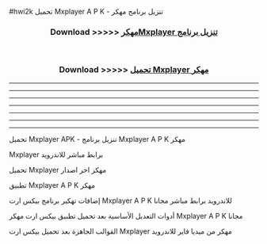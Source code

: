 #hwi2k تحميل Mxplayer  A P K - تنزيل برنامج مهكر



<div align="center">
<h3>Download >>>>> <a href="https://runaway1.web.app/?sq=Mxplayer ">مهكرMxplayer  تنزيل برنامج</a></h3><br>

<h3>Download >>>>> <a href="https://runaway1.web.app/?sq=Mxplayer ">تحميل Mxplayer  مهكر</a></h3>
</div>


----------------------------------------------------------

----------------------------------------------------------

----------------------------------------------------------

----------------------------------------------------------

----------------------------------------------------------

----------------------------------------------------------

----------------------------------------------------------

تحميل Mxplayer  APK - تنزيل برنامج Mxplayer  A P K مهكر

Mxplayer  برابط مباشر للاندرويد

تحميل Mxplayer  مهكر اخر اصدار

تطبيق Mxplayer  A P K مهكر

إضافات تهكير برنامج بيكس ارت Mxplayer  A P K للاندرويد برابط مباشر مجانا

أدوات التعديل الأساسية بعد تحميل تطبيق بيكس ارت مهكر Mxplayer  A P K مجانا

القوالب الجاهزة بعد تحميل بيكس ارت Mxplayer  مهكر من ميديا فاير للاندرويد



